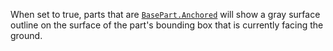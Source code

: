 When set to true, parts that are [`BasePart.Anchored`](https://create.roblox.com/docs/reference/engine/classes/BasePart#Anchored) will show a
gray surface outline on the surface of the part's bounding box that is
currently facing the ground.